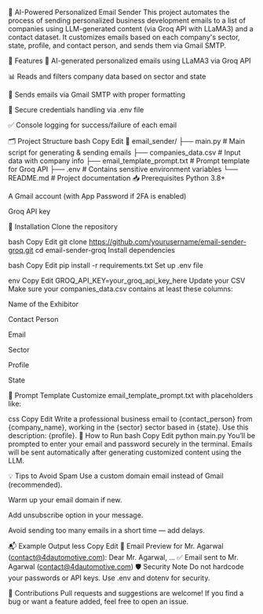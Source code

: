 📧 AI-Powered Personalized Email Sender
This project automates the process of sending personalized business development emails to a list of companies using LLM-generated content (via Groq API with LLaMA3) and a contact dataset. It customizes emails based on each company's sector, state, profile, and contact person, and sends them via Gmail SMTP.

🚀 Features
💬 AI-generated personalized emails using LLaMA3 via Groq API

📊 Reads and filters company data based on sector and state

📧 Sends emails via Gmail SMTP with proper formatting

🔐 Secure credentials handling via .env file

✅ Console logging for success/failure of each email

🗂️ Project Structure
bash
Copy
Edit
📁 email_sender/
├── main.py                     # Main script for generating & sending emails
├── companies_data.csv          # Input data with company info
├── email_template_prompt.txt   # Prompt template for Groq API
├── .env                        # Contains sensitive environment variables
└── README.md                   # Project documentation
📥 Prerequisites
Python 3.8+

A Gmail account (with App Password if 2FA is enabled)

Groq API key

🧪 Installation
Clone the repository

bash
Copy
Edit
git clone https://github.com/yourusername/email-sender-groq.git
cd email-sender-groq
Install dependencies

bash
Copy
Edit
pip install -r requirements.txt
Set up .env file

env
Copy
Edit
GROQ_API_KEY=your_groq_api_key_here
Update your CSV Make sure your companies_data.csv contains at least these columns:

Name of the Exhibitor

Contact Person

Email

Sector

Profile

State

🧠 Prompt Template
Customize email_template_prompt.txt with placeholders like:

css
Copy
Edit
Write a professional business email to {contact_person} from {company_name}, working in the {sector} sector based in {state}. Use this description: {profile}.
🧾 How to Run
bash
Copy
Edit
python main.py
You’ll be prompted to enter your email and password securely in the terminal. Emails will be sent automatically after generating customized content using the LLM.

💡 Tips to Avoid Spam
Use a custom domain email instead of Gmail (recommended).

Warm up your email domain if new.

Add unsubscribe option in your message.

Avoid sending too many emails in a short time — add delays.

📬 Example Output
less
Copy
Edit
📝 Email Preview for Mr. Agarwal (contact@4dautomotive.com):
Dear Mr. Agarwal,
...
✅ Email sent to Mr. Agarwal (contact@4dautomotive.com)
🛡️ Security Note
Do not hardcode your passwords or API keys. Use .env and dotenv for security.

🤝 Contributions
Pull requests and suggestions are welcome! If you find a bug or want a feature added, feel free to open an issue.
